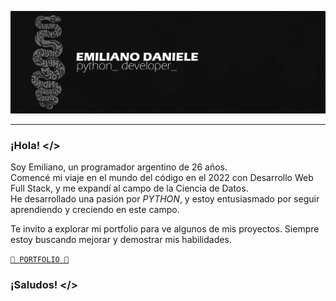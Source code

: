 <p align=center><img src=./GIT-HEADER.png><p><hr>

### **¡Hola!** </>
Soy Emiliano, un programador argentino de 26 años.<br>
Comencé mi viaje en el mundo del código en el 2022 con Desarrollo Web Full Stack, y me expandí al campo de la Ciencia de Datos.<br>
He desarrollado una pasión por *PYTHON*, y estoy entusiasmado por seguir aprendiendo y creciendo en este campo.<br>

Te invito a explorar mi portfolio para ve algunos de mis proyectos. Siempre estoy buscando mejorar y demostrar mis habilidades.<br>

[`🦝 PORTFOLIO 🦝`](https://emiliand98.netlify.app/)

### **¡Saludos!** </>
